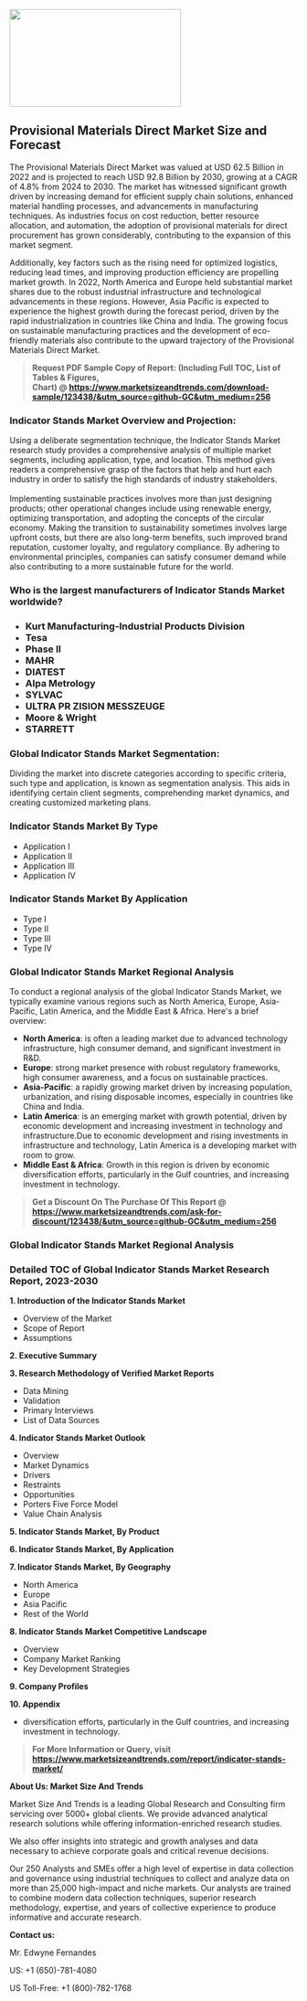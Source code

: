 <p><img class="alignnone size-medium wp-image-20088" src="https://ffe5etoiles.com/wp-content/uploads/2024/12/MST1-300x171.png" alt="" width="300" height="171" /></p><h2>Provisional Materials Direct Market Size and Forecast</h2><p>The Provisional Materials Direct Market was valued at USD 62.5 Billion in 2022 and is projected to reach USD 92.8 Billion by 2030, growing at a CAGR of 4.8% from 2024 to 2030. The market has witnessed significant growth driven by increasing demand for efficient supply chain solutions, enhanced material handling processes, and advancements in manufacturing techniques. As industries focus on cost reduction, better resource allocation, and automation, the adoption of provisional materials for direct procurement has grown considerably, contributing to the expansion of this market segment.</p><p>Additionally, key factors such as the rising need for optimized logistics, reducing lead times, and improving production efficiency are propelling market growth. In 2022, North America and Europe held substantial market shares due to the robust industrial infrastructure and technological advancements in these regions. However, Asia Pacific is expected to experience the highest growth during the forecast period, driven by the rapid industrialization in countries like China and India. The growing focus on sustainable manufacturing practices and the development of eco-friendly materials also contribute to the upward trajectory of the Provisional Materials Direct Market.</p></p><blockquote id="" class=""><strong>Request PDF Sample Copy of Report: (Including Full TOC, List of Tables &amp; Figures, Chart)&nbsp;@&nbsp;<strong><a href="https://www.marketsizeandtrends.com/download-sample/123438/&utm_source=github-GC&utm_medium=256" target="_blank">https://www.marketsizeandtrends.com/download-sample/123438/&utm_source=github-GC&utm_medium=256</a></strong></strong></blockquote><h3 id="" class="">Indicator Stands Market&nbsp;Overview and Projection:</h3><p id="" class="">Using a deliberate segmentation technique, the Indicator Stands Market research study provides a comprehensive analysis of multiple market segments, including application, type, and location. This method gives readers a comprehensive grasp of the factors that help and hurt each industry in order to satisfy the high standards of industry stakeholders. <br /> <br />Implementing sustainable practices involves more than just designing products; other operational changes include using renewable energy, optimizing transportation, and adopting the concepts of the circular economy. Making the transition to sustainability sometimes involves large upfront costs, but there are also long-term benefits, such improved brand reputation, customer loyalty, and regulatory compliance. By adhering to environmental principles, companies can satisfy consumer demand while also contributing to a more sustainable future for the world.</p><h3 id="" class="">Who is the largest manufacturers of&nbsp;Indicator Stands Market worldwide?</h3><h3 class=""><p><ul><li>Kurt Manufacturing-Industrial Products Division </li><li> Tesa </li><li> Phase II </li><li> MAHR </li><li> DIATEST </li><li> Alpa Metrology </li><li> SYLVAC </li><li> ULTRA PR ZISION MESSZEUGE </li><li> Moore & Wright </li><li> STARRETT</li></ul></p></h3><h3 id="" class="">Global&nbsp;Indicator Stands Market Segmentation:</h3><p id="" class="">Dividing the market into discrete categories according to specific criteria, such type and application, is known as segmentation analysis. This aids in identifying certain client segments, comprehending market dynamics, and creating customized marketing plans.</p><h3 id="" class="">Indicator Stands Market&nbsp;By Type</h3><p><p><ul><li>Application I</li><li> Application II</li><li> Application III</li><li> Application IV</p></li></ul></p></p><h3 id="" class="">Indicator Stands Market&nbsp;By Application</h3><p class=""><p><ul><li>Type I</li><li> Type II</li><li> Type III</li><li> Type IV</li></ul></p></p><h3 id="" class="">Global Indicator Stands Market Regional Analysis</h3><p id="" class="">To conduct a regional analysis of the global Indicator Stands Market, we typically examine various regions such as North America, Europe, Asia-Pacific, Latin America, and the Middle East &amp; Africa. Here's a brief overview:</p><ul><li><strong>North America</strong>: is often a leading market due to advanced technology infrastructure, high consumer demand, and significant investment in R&amp;D.</li><li><strong>Europe</strong>: strong market presence with robust regulatory frameworks, high consumer awareness, and a focus on sustainable practices.</li><li><strong>Asia-Pacific</strong>: a rapidly growing market driven by increasing population, urbanization, and rising disposable incomes, especially in countries like China and India.</li><li><strong>Latin America</strong>: is an emerging market with growth potential, driven by economic development and increasing investment in technology and infrastructure.Due to economic development and rising investments in infrastructure and technology, Latin America is a developing market with room to grow.</li><li><strong>Middle East &amp; Africa</strong>: Growth in this region is driven by economic diversification efforts, particularly in the Gulf countries, and increasing investment in technology.</li></ul><blockquote id="" class=""><strong>Get a Discount On The Purchase Of This Report @ <strong><a href="https://www.marketsizeandtrends.com/ask-for-discount/123438/&utm_source=github-GC&utm_medium=256" target="_blank">https://www.marketsizeandtrends.com/ask-for-discount/123438/&utm_source=github-GC&utm_medium=256</a></strong></strong></blockquote><h3 id="" class="">Global Indicator Stands Market Regional Analysis</h3><h3 id="" class="">Detailed TOC of Global Indicator Stands Market Research Report, 2023-2030</h3><p id="" class=""><strong>1. Introduction of the Indicator Stands Market</strong></p><ul><li>Overview of the Market</li><li>Scope of Report</li><li>Assumptions</li></ul><p id="" class=""><strong>2. Executive Summary</strong></p><p id="" class=""><strong>3. Research Methodology of Verified Market Reports</strong></p><ul><li>Data Mining</li><li>Validation</li><li>Primary Interviews</li><li>List of Data Sources</li></ul><p id="" class=""><strong>4. Indicator Stands Market Outlook</strong></p><ul><li>Overview</li><li>Market Dynamics</li><li>Drivers</li><li>Restraints</li><li>Opportunities</li><li>Porters Five Force Model</li><li>Value Chain Analysis</li></ul><p id="" class=""><strong>5. Indicator Stands Market, By Product</strong></p><p id="" class=""><strong>6. Indicator Stands Market, By Application</strong></p><p id="" class=""><strong>7. Indicator Stands Market, By Geography</strong></p><ul><li>North America</li><li>Europe</li><li>Asia Pacific</li><li>Rest of the World</li></ul><p id="" class=""><strong>8. Indicator Stands Market Competitive Landscape</strong></p><ul><li>Overview</li><li>Company Market Ranking</li><li>Key Development Strategies</li></ul><p id="" class=""><strong>9. Company Profiles</strong></p><p id="" class=""><strong>10. Appendix</strong></p><ul><li>diversification efforts, particularly in the Gulf countries, and increasing investment in technology.</li></ul><blockquote id="" class=""><strong>For More Information or Query, visit <strong><strong><a href="https://www.marketsizeandtrends.com/report/indicator-stands-market/" target="_blank">https://www.marketsizeandtrends.com/report/indicator-stands-market/</a></strong></strong></strong></blockquote><p id="" class=""><strong>About Us: Market Size And Trends</strong></p><p id="" class="">Market Size And Trends is a leading Global Research and Consulting firm servicing over 5000+ global clients. We provide advanced analytical research solutions while offering information-enriched research studies.</p><p id="" class="">We also offer insights into strategic and growth analyses and data necessary to achieve corporate goals and critical revenue decisions.</p><p id="" class="">Our 250 Analysts and SMEs offer a high level of expertise in data collection and governance using industrial techniques to collect and analyze data on more than 25,000 high-impact and niche markets. Our analysts are trained to combine modern data collection techniques, superior research methodology, expertise, and years of collective experience to produce informative and accurate research.</p><p id="" class=""><strong>Contact us:</strong></p><p id="" class="">Mr. Edwyne Fernandes</p><p id="" class="">US: +1 (650)-781-4080</p><p id="" class="">US Toll-Free: +1 (800)-782-1768</p>
